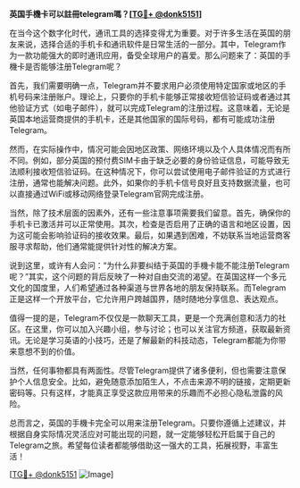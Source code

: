 **英国手機卡可以註冊telegram嗎？[[TG💪+ @donk5151](https://t.me/s/donk5151)]**

在当今这个数字化时代，通讯工具的选择变得尤为重要。对于许多生活在英国的朋友来说，选择合适的手机卡和通讯软件是日常生活的一部分。其中，Telegram作为一款功能强大的即时通讯应用，备受全球用户的喜爱。那么问题来了：英国的手機卡是否能够注册Telegram呢？

首先，我们需要明确一点，Telegram并不要求用户必须使用特定国家或地区的手机号码来注册账户。理论上，只要你的手机卡能够正常接收短信验证码或者通过其他验证方式（如电子邮件），就可以完成Telegram的注册过程。这意味着，无论是英国本地运营商提供的手机卡，还是其他国家的国际号码，都有可能成功注册Telegram。

然而，在实际操作中，情况可能会因地区政策、网络环境以及个人具体情况而有所不同。例如，部分英国的预付费SIM卡由于缺乏必要的身份验证信息，可能导致无法顺利接收短信验证码。在这种情况下，你可以尝试使用电子邮件验证的方式进行注册，通常也能解决问题。此外，如果你的手机卡信号良好且支持数据流量，也可以直接通过WiFi或移动网络登录Telegram官网完成注册。

当然，除了技术层面的因素外，还有一些注意事项需要我们留意。首先，确保你的手机卡已激活并可以正常使用。其次，检查是否启用了正确的语言和地区设置，因为这可能会影响验证码的接收效果。最后，如果遇到困难，不妨联系当地运营商客服寻求帮助，他们通常能提供针对性的解决方案。

说到这里，或许有人会问：“为什么非要纠结于英国的手機卡能不能注册Telegram呢？”其实，这个问题的背后反映了一种对自由交流的渴望。在英国这样一个多元文化的国度里，人们希望通过各种渠道与世界各地的朋友保持联系。而Telegram正是这样一个开放平台，它允许用户跨越国界，随时随地分享信息、表达观点。

值得一提的是，Telegram不仅仅是一款聊天工具，更是一个充满创意和活力的社区。在这里，你可以加入兴趣小组，参与讨论；也可以关注官方频道，获取最新资讯。无论是学习英语的小技巧，还是了解最新的科技动态，Telegram都能为你带来意想不到的价值。

当然，任何事物都具有两面性。尽管Telegram提供了诸多便利，但也需要注意保护个人信息安全。比如，避免随意添加陌生人，不点击来源不明的链接，定期更新密码等。只有这样，才能真正享受这款应用带来的乐趣而不必担心隐私泄露的风险。

总而言之，英国的手機卡完全可以用来注册Telegram。只要你遵循上述建议，并根据自身实际情况灵活应对可能出现的问题，就一定能够轻松开启属于自己的Telegram之旅。希望每位读者都能够借助这一强大的工具，拓展视野，丰富生活！

[[TG💪+ @donk5151](https://t.me/s/donk5151) ![Image](https://i.postimg.cc/rwNCRYN7/Snipaste-2025-04-30-17-27-05.png)]